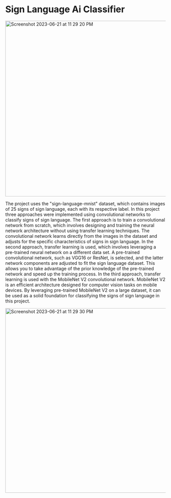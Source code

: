 # Sign Language Ai Classifier

<img width="552" alt="Screenshot 2023-06-21 at 11 29 20 PM" src="https://github.com/Sebas102507/SignLanguageAiClassifier/assets/52805660/52409b4c-28be-4dc5-9ec2-de3ed54f8519">


The project uses the "sign-language-mnist" dataset, which contains images of 25 signs of sign language, each with its respective label. In this project three approaches were implemented using convolutional networks to classify signs of sign language.
The first approach is to train a convolutional network from scratch, which involves designing and training the neural network architecture without using transfer learning techniques. The convolutional network learns directly from the images in the dataset and adjusts for the specific characteristics of signs in sign language.
In the second approach, transfer learning is used, which involves leveraging a pre-trained neural network on a different data set. A pre-trained convolutional network, such as VGG16 or ResNet, is selected, and the latter network components are adjusted to fit the sign language dataset. This allows you to take advantage of the prior knowledge of the pre-trained network and speed up the training process.
In the third approach, transfer learning is used with the MobileNet V2 convolutional network. MobileNet V2 is an efficient architecture designed for computer vision tasks on mobile devices. By leveraging pre-trained MobileNet V2 on a large dataset, it can be used as a solid foundation for classifying the signs of sign language in this project.


<img width="580" alt="Screenshot 2023-06-21 at 11 29 30 PM" src="https://github.com/Sebas102507/SignLanguageAiClassifier/assets/52805660/11f450e6-cfd8-4735-8068-b2f0052185a8">
